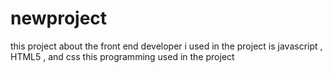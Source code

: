 # newproject
this project about the front end developer i used in the project is javascript , HTML5 , and css this programming used in the project 

